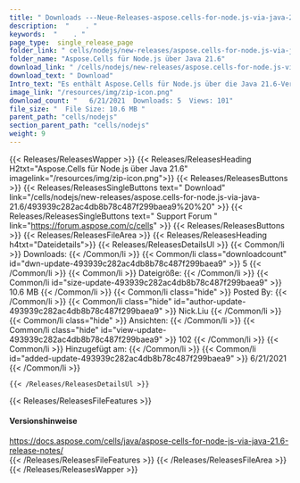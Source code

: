 ```yaml
---
title: " Downloads ---Neue-Releases-aspose.cells-for-node.js-via-java-21.6 . "
description:  "    . " 
keywords:  "    . " 
page_type:  single_release_page
folder_link: " cells/nodejs/new-releases/aspose.cells-for-node.js-via-java-21.6/"
folder_name: "Aspose.Cells für Node.js über Java 21.6"
download_link: " /cells/nodejs/new-releases/aspose.cells-for-node.js-via-java-21.6/493939c282ac4db8b78c487f299baea9"
download_text: " Download"
Intro_text: "Es enthält Aspose.Cells für Node.js über die Java 21.6-Version."
image_link: "/resources/img/zip-icon.png"
download_count: "   6/21/2021  Downloads: 5  Views: 101"
file_size: "  File Size: 10.6 MB "
parent_path: "cells/nodejs"
section_parent_path: "cells/nodejs"
weight: 9
---
```


{{< Releases/ReleasesWapper >}}
  {{< Releases/ReleasesHeading H2txt="Aspose.Cells für Node.js über Java 21.6" imagelink="/resources/img/zip-icon.png">}}
  {{< Releases/ReleasesButtons >}}
    {{< Releases/ReleasesSingleButtons text=" Download" link="/cells/nodejs/new-releases/aspose.cells-for-node.js-via-java-21.6/493939c282ac4db8b78c487f299baea9%20%20" >}}
    {{< Releases/ReleasesSingleButtons text=" Support Forum " link="https://forum.aspose.com/c/cells" >}}
  {{< Releases/ReleasesButtons >}}
  {{< Releases/ReleasesFileArea >}}
    {{< Releases/ReleasesHeading h4txt="Dateidetails">}}
    {{< Releases/ReleasesDetailsUl >}}
            {{< Common/li >}} Downloads: {{< /Common/li >}}
      {{< Common/li class="downloadcount" id="dwn-update-493939c282ac4db8b78c487f299baea9" >}} 5 {{< /Common/li >}}
      {{< Common/li >}} Dateigröße: {{< /Common/li >}}
      {{< Common/li id="size-update-493939c282ac4db8b78c487f299baea9" >}} 10.6 MB {{< /Common/li >}} 
      {{< Common/li  class="hide" >}} Posted By: {{< /Common/li >}} 
      {{< Common/li class="hide" id="author-update-493939c282ac4db8b78c487f299baea9" >}} Nick.Liu {{< /Common/li >}}
      {{< Common/li class="hide" >}} Ansichten: {{< /Common/li >}}
      {{< Common/li class="hide" id="view-update-493939c282ac4db8b78c487f299baea9" >}} 102 {{< /Common/li >}}
      {{< Common/li >}} Hinzugefügt am: {{< /Common/li >}}
      {{< Common/li id="added-update-493939c282ac4db8b78c487f299baea9" >}} 6/21/2021 {{< /Common/li >}} 

    {{< /Releases/ReleasesDetailsUl >}}

  {{< Releases/ReleasesFileFeatures >}}
      <h4>Versionshinweise</h4><div> <a href="https://docs.aspose.com/cells/java/aspose-cells-for-node-js-via-java-21.6-release-notes/">https://docs.aspose.com/cells/java/aspose-cells-for-node-js-via-java-21.6-release-notes/</a></div>
  {{< /Releases/ReleasesFileFeatures >}}
 {{< /Releases/ReleasesFileArea >}}
{{< /Releases/ReleasesWapper >}}



